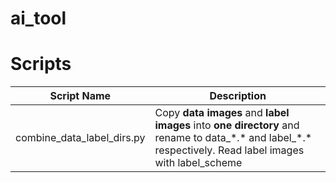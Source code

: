 # ai_tool

# Scripts
| Script Name             	  |  Description                                                                                                                                                  |
|---------------------------- |-------------------------------------------------------------------------------------------------------------------------------------------------------------  |
| combine_data_label_dirs.py 	|  Copy **data images** and **label images** into **one directory** and rename to data_\*.\* and label_\*.\* respectively. Read label images with label_scheme  |
